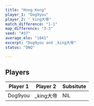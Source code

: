 ```yaml
---
title: "Hong Kong"
player_1: "Dog9you"
player_2: "_king大帝"
match_difference: "1-1"
map_difference: "3-3"
seed: "#37"
average_elo: "1841"
excerpt: "Dog9you and _king大帝"
status: "DNQ"

---
```

## Players

| Player 1 | Player 2 | Subsitute |
| -- | -- | -- |
| Dog9you | _king大帝 | NIL |
